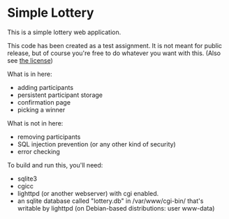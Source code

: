 # Simple Lottery
This is a simple lottery web application.

This code has been created as a test assignment. It is not meant for public
release, but of course you're free to do whatever you want with this. (Also see
[the license](LICENSE))

What is in here:
 - adding participants
 - persistent participant storage
 - confirmation page
 - picking a winner

What is not in here:
 - removing participants
 - SQL injection prevention (or any other kind of security)
 - error checking

To build and run this, you'll need:
 - sqlite3
 - cgicc
 - lighttpd (or another webserver) with cgi enabled.
 - an sqlite database called "lottery.db" in /var/www/cgi-bin/ that's writable
   by lighttpd (on Debian-based distributions: user www-data)
